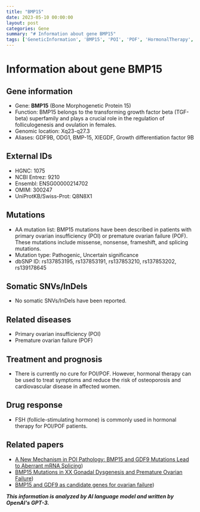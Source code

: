 ```yaml
---
title: "BMP15"
date: 2023-05-10 00:00:00
layout: post
categories: Gene
summary: "# Information about gene BMP15"
tags: ['GeneticInformation', 'BMP15', 'POI', 'POF', 'HormonalTherapy', 'FSH', 'Mutations', 'OvarianFunction']
---
```


# Information about gene BMP15

## Gene information
- Gene: **BMP15** (Bone Morphogenetic Protein 15)
- Function: BMP15 belongs to the transforming growth factor beta (TGF-beta) superfamily and plays a crucial role in the regulation of folliculogenesis and ovulation in females.
- Genomic location:  Xq23-q27.3 
- Aliases: GDF9B, ODG1, BMP-15, XIEGDF, Growth differentiation factor 9B

## External IDs
- HGNC: 1075
- NCBI Entrez: 9210
- Ensembl: ENSG00000214702
- OMIM: 300247
- UniProtKB/Swiss-Prot: Q8N8X1

## Mutations
- AA mutation list: BMP15 mutations have been described in patients with primary ovarian insufficiency (POI) or premature ovarian failure (POF). These mutations include missense, nonsense, frameshift, and splicing mutations.
- Mutation type: Pathogenic, Uncertain significance
- dbSNP ID: rs137853195, rs137853191, rs137853210, rs137853202, rs139178645

## Somatic SNVs/InDels
- No somatic SNVs/InDels have been reported.

## Related diseases
- Primary ovarian insufficiency (POI)
- Premature ovarian failure (POF)

## Treatment and prognosis
- There is currently no cure for POI/POF. However, hormonal therapy can be used to treat symptoms and reduce the risk of osteoporosis and cardiovascular disease in affected women.

## Drug response
- FSH (follicle-stimulating hormone) is commonly used in hormonal therapy for POI/POF patients.

## Related papers
- [A New Mechanism in POI Pathology: BMP15 and GDF9 Mutations Lead to Aberrant mRNA Splicing](https://doi.org/10.1155/2015/317591))
- [BMP15 Mutations in XX Gonadal Dysgenesis and Premature Ovarian Failure](https://doi.org/10.1111/j.1399-0004.2006.00749.x))
- [BMP15 and GDF9 as candidate genes for ovarian failure](https://doi.org/10.3400/avd.ra.11-00016))

**_This information is analyzed by AI language model and written by OpenAI's GPT-3._**